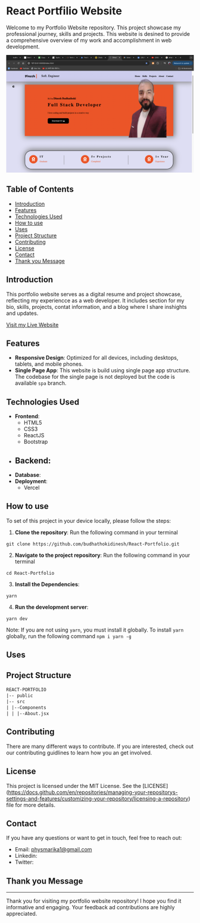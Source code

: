 # React Portfilio Website

Welcome to my Portfolio Website repository. This project showcase my professional journey, skills and projects. This website is desined to provide a comprehensive overview of my work and accomplishment in web development.

![Website Screensot](./src/assets/ps.png)

## Table of Contents

- [Introduction](#introduction)
- [Features](#Features)
- [Technologies Used](#Technologies-Used)
- [How to use](#How-to-use)
- [Uses](#Uses)
- [Project Structure](#project-Structure)
- [Contributing](#Contributing)
- [License](#License)
- [Contact](#contact)
- [Thank you Message](#Thank-you-Message)

## Introduction

This portfolio website serves as a digital resume and project showcase, reflecting my experiencce as a web developer. It includes section for my bio, skills, projects, contat information, and a blog where I share inshights and updates.

[Visit my Live Website](www.dineshbudhathoki.com)

## Features

- **Responsive Design**: Optimized for all devices, including desktops, tablets, and mobile phones.
- **Single Page App**: This website is build using single page app structure. The codebase for the single page is not deployed but the code is available `spa` branch.

## Technologies Used

- **Frontend**:
  - HTML5
  - CSS3
  - ReactJS
  - Bootstrap
- ## **Backend**:
- **Database**:
- **Deployment**:
  - Vercel

## How to use

To set of this project in your device locally, please follow the steps:

1. **Clone the repository**:
   Run the following command in your terminal

```
git clone https://github.com/budhathokidinesh/React-Portfolio.git
```

2. **Navigate to the project repository**:
   Run the following command in your terminal

```
cd React-Portfolio
```

3. **Install the Dependencies**:

```
yarn
```

4. **Run the development server**:

```
yarn dev
```

Note: If you are not using `yarn`, you must install it globally. To install `yarn` globally, run the following command `npm i yarn -g`

## Uses

## Project Structure

```
REACT-PORTFOLIO
|-- public
|-- src
| |--Components
| | |--About.jsx
```

## Contributing

There are many different ways to contribute. If you are interested, check out our contributing guidlines to learn how you an get involved.

## License

This project is licensed under the MIT License. See the [LICENSE] (https://docs.github.com/en/repositories/managing-your-repositorys-settings-and-features/customizing-your-repository/licensing-a-repository) file for more details.

## Contact

If you have any questions or want to get in touch, feel free to reach out:

- Email: physmarika1@gmail.com
- Linkedin:
- Twitter:

## Thank you Message

---

Thank you for visiting my portfolio website repository! I hope you find it informative and engaging. Your feedback ad contributions are highly appreciated.
